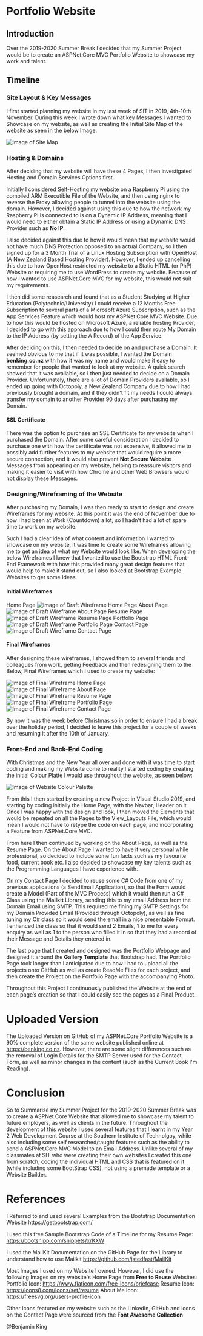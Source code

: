 # Portfolio Website

## Introduction
Over the 2019-2020 Summer Break I decided that my Summer Project would be to create an ASPNet.Core MVC Portfolio Website to showcase my work and talent.

## Timeline

### Site Layout & Key Messages
I first started planning my website in my last week of SIT in 2019, 4th-10th November. During this week I wrote down what key Messages I wanted to Showcase on my website, as well as creating the Initial Site Map of the website as seen in the below Image.

![Image of Site Map](https://benking.co.nz/Images/PortfolioStite/SiteMap.png)

### Hosting & Domains
After deciding that my website will have these 4 Pages, I then investigated Hosting and Domain Services Options first.

Initially I considered Self-Hosting my website on a Raspberry Pi using the compiled ARM Executible File of the Website, and then using nginx to reverse the Proxy allowing people to tunnel into the website using the domain. However, I decided against using this due to how the network my Raspberry Pi is connected to is on a Dynamic IP Address, meaning that I would need to either obtain a Static IP Address or using a Dynamic DNS Provider such as **No IP**.

I also decided against this due to how it would mean that my website would not have much DNS Protection opposed to an actual Company, so I then signed up for a 3 Month Trial of a Linux Hosting Subscription with OpenHost (A New Zealand Based Hosting Provider). However, I ended up cancelling this due to how OpenHost restricted my website to a Static HTML (or PhP) Website or requiring me to use WordPress to create my website. Because of how I wanted to use ASPNet.Core MVC for my website, this would not suit my requirements.

I then did some reasearch and found that as a Student Studying at Higher Education (Polytechnic/University) I could receive a 12 Months Free Subscription to several parts of a Microsoft Azure Subscription, such as the App Services Feature which would host my ASPNet.Core MVC Website. Due to how this would be hosted on Microsoft Azure, a reliable hosting Provider, I decided to go with this approach due to how I could then route My Domain to the IP Address (by setting the A Record) of the App Service.

After deciding on this, I then needed to decide on and purchase a Domain. It seemed obvious to me that if it was possible, I wanted the Domain **benking.co.nz** with how it was my name and would make	it easy to remember for people that wanted to look at my website. A quick search showed that it was available, so I then just needed to decide on a Domain Provider. Unfortunately, there are a lot of Domain Providers available, so I ended up going with Octopoly, a New Zealand Company due to how I had previously brought a domain, and if they didn't fit my needs I could always transfer my domain to another Provider 90 days after purchasing my Domain.

#### SSL Certificate
There was the option to purchase an SSL Certificate for my website when I purchased the Domain. After some careful consideration I decided to purchase one with how the certificate was not expensive, it allowed me to possibly add further features to my website that would require a more secure connection, and it would also prevent **Not Secure Website** Messages from appearing on my website, helping to reassure visitors and making it easier to visit with how Chrome and other Web Browsers would not display these Messages.

### Designing/Wireframing of the Website
After purchasing my Domain, I was then ready to start to design and create Wireframes for my website. At this point it was the end of November due to how I had been at Work (Countdown) a lot, so I hadn't had a lot of spare time to work on my website.

Such I had a clear idea of what content and information I wanted to showcase on my website, it was time to create some Wireframes allowing me to get an idea of what my Website would look like. When developing the below Wireframes I knew that I wanted to use the Bootstrap HTML Front-End Framework with how this provided many great design features that would help to make it stand out, so I also looked at Bootstrap Example Websites to get some Ideas.

#### Initial Wireframes
Home Page
![Image of Draft Wireframe Home Page](https://benking.co.nz/Images/PortfolioSite/Initial/WF1.png)
About Page
![Image of Draft Wireframe About Page](https://benking.co.nz/Images/PortfolioSite/Initial/WF2.png)
Resume Page
![Image of Draft Wireframe Resume Page](https://benking.co.nz/Images/PortfolioSite/Initial/WF3.png)
Portfolio Page
![Image of Draft Wireframe Portfolio Page](https://benking.co.nz/Images/PortfolioSite/Initial/WF4.png)
Contact Page
![Image of Draft Wireframe Contact Page](https://benking.co.nz/Images/PortfolioSite/Initial/WF5.png)

#### Final Wireframes
After designing these wireframes, I showed them to several friends and colleagues from work, getting Feedback and then redesigning them to the Below, Final Wireframes which I used to create my website:

![Image of Final Wireframe Home Page](https://benking.co.nz/Images/PortfolioSite/Final/WF1.png)
![Image of Final Wireframe About Page](https://benking.co.nz/Images/PortfolioSite/Final/WF2.png)
![Image of Final Wireframe Resume Page](https://benking.co.nz/Images/PortfolioSite/Final/WF3.png)
![Image of Final Wireframe Portfolio Page](https://benking.co.nz/Images/PortfolioSite/Final/WF4.png)
![Image of Final Wireframe Contact Page](https://benking.co.nz/Images/PortfolioSite/Final/WF5.png)

By now it was the week before Christmas so in order to ensure I had a break over the holiday period, I decided to leave this project for a couple of weeks and resuming it after the 10th of January.

### Front-End and Back-End Coding
With Christmas and the New Year all over and done with it was time to start coding and making my Website come to reality.I started coding by creating the initial Colour Platte I would use throughout the website, as seen below:

![Image of Website Colour Palette](https://benking.co.nz/Images/PortfolioSite/ColourPalette.png)

From this I then started by creating a new Project in Visual Studio 2019, and starting by coding initially the Home Page, with the Navbar, Header on it. Once I was happy with the design and look, I then moved the Elements that would be repeated on all the Pages to the View_Layouts File, which would mean I would not have to retype the code on each page, and incorporating a Feature from ASPNet.Core MVC. 

From here I then continued by working on the About Page, as well as the Resume Page. On the About Page I wanted to have it very personal while professional, so decided to include some fun facts such as my favourite food, current book etc. I also decided to showcase my key talents such as the Programming Languages I have experience with.

On my Contact Page I decided to reuse some C# Code from one of my previous applications (a SendEmail Application), so that the Form would create a Model (Part of the MVC Process) which it would then run a C# Class using the **Mailkit** Library, sending this to my email Address from the Domain Email using SMTP. This required me fining my SMTP Settings for my Domain Provided Email (Provided through Octopoly), as well as fine tuning my C# class so it would send the email in a nice presentable Format. I enhanced the class so that it would send 2 Emails, 1 to me for every enquiry as well as 1 to the person who filled it in so that they had a record of their Message and Details they entered in.

The last page that I created and designed was the Portfolio Webpage and designed it around the **Gallery Template** that Bootstrap had. The Portfolio Page took longer than I anticipated due to how I had to upload all the projects onto GitHub as well as create ReadMe Files for each project, and then create the Project on the Portfolio Page with the accompanying Photo.

Throughout this Project I continuously published the Website at the end of each page’s creation so that I could easily see the pages as a Final Product.
	
# Uploaded Version
The Uploaded Version on GitHub of my ASPNet.Core Portfolio Website is a 90% complete version of the same website published online at https://benking.co.nz. However, there are some slight differences such as the removal of Login Details for the SMTP Server used for the Contact Form, as well as minor changes in the content (such as the Current Book I'm Reading).

# Conclusion
So to Summarise my Summer Project for the 2019-2020 Summer Break was to create a ASPNet.Core Website that allowed me to showcase my talent to future employers, as well as clients in the future. Throughout the development of this website I used several features that I learnt in my Year 2 Web Development Course at the Southern Institute of Technolgoy, while also including some self researched/taught features such as the ability to send a ASPNet.Core MVC Model to an Email Address. Unlike several of my classmates at SIT who were creating their own websites I created this one from scratch, coding the individual HTML and CSS that is featured on it (while including some BootStrap CSS), not using a premade template or a Website Builder.

# References
I Referred to and used several Examples from the Bootstrap Documentation Website
https://getbootstrap.com/

I used this free Sample Bootstrap Code of a Timeline for my Resume Page:
https://bootsnipp.com/snippets/xrKXW

I used the MailKit Documentation on the GitHub Page for the Library to understand how to use Mailkit
https://github.com/jstedfast/MailKit

Most Images I used on my Website I owned. However, I did use the following Images on my website's Home Page from **Free to Reuse** Websites:
Portfolio Icon: https://www.flaticon.com/free-icons/briefcase
Resume Icon: https://icons8.com/icons/set/resume
About Me Icon: https://freesvg.org/users-profile-icon

Other Icons featured on my website such as the LinkedIn, GitHub and icons on the Contact Page were sourced from the **Font Awesome Collection**	

@Benjamin King
